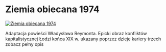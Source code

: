 Ziemia obiecana 1974 
=============
[![Ziemia obiecana 1974 ](http://vidos.pl/images/player.gif)](http://vidos.pl/ziemia-obiecana-1974)

 Adaptacja powieści Władysława Reymonta. Epicki obraz konfliktów kapitalistycznej Łodzi końca XIX w. ukazany poprzez dzieje kariery trzech zobacz pełny opis
